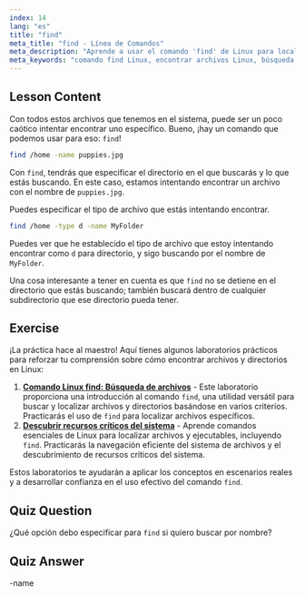 ```yaml
---
index: 14
lang: "es"
title: "find"
meta_title: "find - Línea de Comandos"
meta_description: "Aprende a usar el comando 'find' de Linux para localizar archivos y directorios. Descubre opciones básicas de búsqueda y mejora tus habilidades de gestión de archivos en Linux."
meta_keywords: "comando find Linux, encontrar archivos Linux, búsqueda de directorios Linux, tutorial comando find, gestión de archivos Linux, Linux para principiantes, guía Linux"
---
```


## Lesson Content

Con todos estos archivos que tenemos en el sistema, puede ser un poco caótico intentar encontrar uno específico. Bueno, ¡hay un comando que podemos usar para eso: `find`!

```bash
find /home -name puppies.jpg
```

Con `find`, tendrás que especificar el directorio en el que buscarás y lo que estás buscando. En este caso, estamos intentando encontrar un archivo con el nombre de `puppies.jpg`.

Puedes especificar el tipo de archivo que estás intentando encontrar.

```bash
find /home -type d -name MyFolder
```

Puedes ver que he establecido el tipo de archivo que estoy intentando encontrar como `d` para directorio, y sigo buscando por el nombre de `MyFolder`.

Una cosa interesante a tener en cuenta es que `find` no se detiene en el directorio que estás buscando; también buscará dentro de cualquier subdirectorio que ese directorio pueda tener.

## Exercise

¡La práctica hace al maestro! Aquí tienes algunos laboratorios prácticos para reforzar tu comprensión sobre cómo encontrar archivos y directorios en Linux:

1. **[Comando Linux find: Búsqueda de archivos](https://labex.io/es/labs/linux-linux-find-command-file-searching-219191)** - Este laboratorio proporciona una introducción al comando `find`, una utilidad versátil para buscar y localizar archivos y directorios basándose en varios criterios. Practicarás el uso de `find` para localizar archivos específicos.
2. **[Descubrir recursos críticos del sistema](https://labex.io/es/labs/linux-discover-critical-system-resources-388032)** - Aprende comandos esenciales de Linux para localizar archivos y ejecutables, incluyendo `find`. Practicarás la navegación eficiente del sistema de archivos y el descubrimiento de recursos críticos del sistema.

Estos laboratorios te ayudarán a aplicar los conceptos en escenarios reales y a desarrollar confianza en el uso efectivo del comando `find`.

## Quiz Question

¿Qué opción debo especificar para `find` si quiero buscar por nombre?

## Quiz Answer

-name
